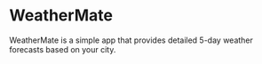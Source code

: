 # WeatherMate
WeatherMate is a simple app that provides detailed 5-day weather forecasts based on your city.
